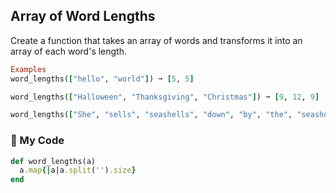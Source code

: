 ## Array of Word Lengths

Create a function that takes an array of words and transforms it into an array of each word's length.
```ruby
Examples
word_lengths(["hello", "world"]) ➞ [5, 5]

word_lengths(["Halloween", "Thanksgiving", "Christmas"]) ➞ [9, 12, 9]

word_lengths(["She", "sells", "seashells", "down", "by", "the", "seashore"]) ➞ [3, 5, 9, 4, 2, 3, 8]
```
### :gem: My Code
```ruby
def word_lengths(a)
  a.map{|a|a.split('').size}
end
```

